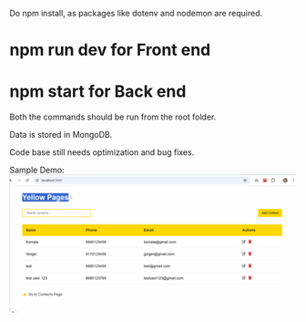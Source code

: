 Do npm install, as packages like dotenv and nodemon are required.

# npm run dev for Front end

# npm start for Back end

Both the commands should be run from the root folder.

Data is stored in MongoDB.

Code base still needs optimization and bug fixes.

Sample Demo:
![App looks like this](./public/yellowpages.gif)
